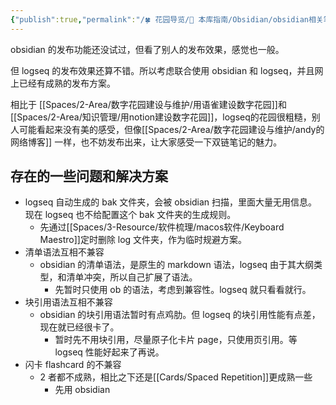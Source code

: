 ```yaml
---
{"publish":true,"permalink":"/🍀 花园导览/🧰 本库指南/Obsidian/obsidian相关笔记/logseq和obsidian的联合联动使用.md","title":"logseq和obsidian的联合联动使用","created":"2022-06-09","modified":"2023-03-14","published":"2025-07-07T17:10:23.997+08:00","cssclasses":""}
---
```



obsidian 的发布功能还没试过，但看了别人的发布效果，感觉也一般。

但 logseq 的发布效果还算不错。所以考虑联合使用 obsidian 和 logseq，并且网上已经有成熟的发布方案。

相比于 [[Spaces/2-Area/数字花园建设与维护/用语雀建设数字花园]]和[[Spaces/2-Area/知识管理/用notion建设数字花园]]，logseq的花园很粗糙，别人可能看起来没有美的感受，但像[[Spaces/2-Area/数字花园建设与维护/andy的网络博客]] 一样，也不妨发布出来，让大家感受一下双链笔记的魅力。

## 存在的一些问题和解决方案

- logseq 自动生成的 bak 文件夹，会被 obsidian 扫描，里面大量无用信息。现在 logseq 也不给配置这个 bak 文件夹的生成规则。
	- 先通过[[Spaces/3-Resource/软件梳理/macos软件/Keyboard Maestro]]定时删除 log 文件夹，作为临时规避方案。
- 清单语法互相不兼容
	- obsidian 的清单语法，是原生的 markdown 语法，logseq 由于其大纲类型，和清单冲突，所以自己扩展了语法。
		- 先暂时只使用 ob 的语法，考虑到兼容性。logseq 就只看看就行。
- 块引用语法互相不兼容
	- obsidian 的块引用语法暂时有点鸡肋。但 logseq 的块引用性能有点差，现在就已经很卡了。
		- 暂时先不用块引用，尽量原子化卡片 page，只使用页引用。等 logseq 性能好起来了再说。
- 闪卡 flashcard 的不兼容
	- 2 者都不成熟，相比之下还是[[Cards/Spaced Repetition]]更成熟一些
		- 先用 obsidian